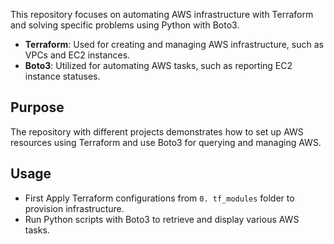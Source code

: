 This repository focuses on automating AWS infrastructure with Terraform and solving specific problems using Python with Boto3. 

- **Terraform**: Used for creating and managing AWS infrastructure, such as VPCs and EC2 instances.
- **Boto3**: Utilized for automating AWS tasks, such as reporting EC2 instance statuses.

## Purpose

The repository with different projects demonstrates how to set up AWS resources using Terraform and use Boto3 for querying and managing AWS. 

## Usage

- First Apply Terraform configurations from ```0. tf_modules``` folder to provision infrastructure.
- Run Python scripts with Boto3 to retrieve and display various AWS tasks.


